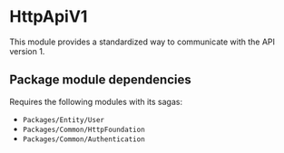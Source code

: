 # HttpApiV1
This module provides a standardized way to communicate with the API version 1.

## Package module dependencies 
Requires the following modules with its sagas:
- `Packages/Entity/User`
- `Packages/Common/HttpFoundation`
- `Packages/Common/Authentication`